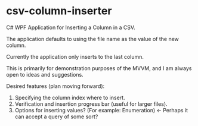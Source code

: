 # csv-column-inserter
C# WPF Application for Inserting a Column in a CSV.

The application defaults to using the file name as the value of the new column.

Currently the application only inserts to the last column.

This is primarily for demonstration purposes of the MVVM, and I am always open to ideas and suggestions.

Desired features (plan moving forward):
1. Specifying the column index where to insert.
2. Verification and insertion progress bar (useful for larger files).
3. Options for inserting values? (For example: Enumeration) <- Perhaps it can accept a query of some sort?
